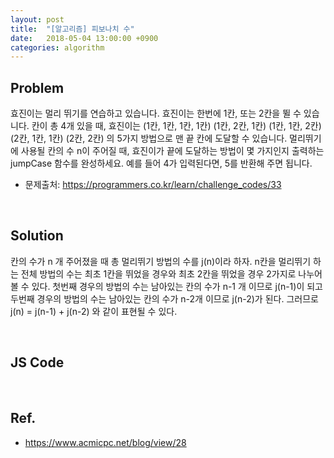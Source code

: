 ```yaml
---
layout: post
title:  "[알고리즘] 피보나치 수"
date:   2018-05-04 13:00:00 +0900
categories: algorithm
---
```

Problem
---
효진이는 멀리 뛰기를 연습하고 있습니다. 효진이는 한번에 1칸, 또는 2칸을 뛸 수 있습니다. 칸이 총 4개 있을 때, 효진이는
(1칸, 1칸, 1칸, 1칸)
(1칸, 2칸, 1칸)
(1칸, 1칸, 2칸)
(2칸, 1칸, 1칸)
(2칸, 2칸)
의 5가지 방법으로 맨 끝 칸에 도달할 수 있습니다. 멀리뛰기에 사용될 칸의 수 n이 주어질 때, 효진이가 끝에 도달하는 방법이 몇 가지인지 출력하는 jumpCase 함수를 완성하세요. 예를 들어 4가 입력된다면, 5를 반환해 주면 됩니다.
- 문제출처: <https://programmers.co.kr/learn/challenge_codes/33>

<br/>

Solution
---
칸의 수가 n 개 주어졌을 때 총 멀리뛰기 방법의 수를 j(n)이라 하자. n칸을 멀리뛰기 하는 전체 방법의 수는 최초 1칸을 뛰었을 경우와 최초 2칸을 뛰었을 경우 2가지로 나누어 볼 수 있다.
첫번째 경우의 방법의 수는 남아있는 칸의 수가 n-1 개 이므로 j(n-1)이 되고 두번째 경우의 방법의 수는 남아있는 칸의 수가 n-2개 이므로 j(n-2)가 된다.
그러므로 j(n) = j(n-1) + j(n-2) 와 같이 표현될 수 있다.

<br/>

JS Code
---
<script src="https://gist.github.com/min9nim/efde65bfb9e1fbff36d427c5da551b0c.js"></script>

<br/>

Ref.
---
* <https://www.acmicpc.net/blog/view/28>
